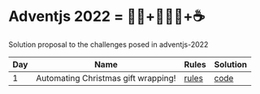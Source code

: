 # Adventjs 2022 = 🎅🏻+👨🏻‍💻+☕
Solution proposal to the challenges posed in adventjs-2022



| Day | Name                                                              | Rules                                              | Solution                           |
| --- | ----------------------------------------------------------------- | -------------------------------------------------- | ---------------------------------- |
| 1   | Automating Christmas gift wrapping!                               | [rules](https://adventjs.dev/en/challenges/2022/1) | [code](./src/day-01/index.js)      | 